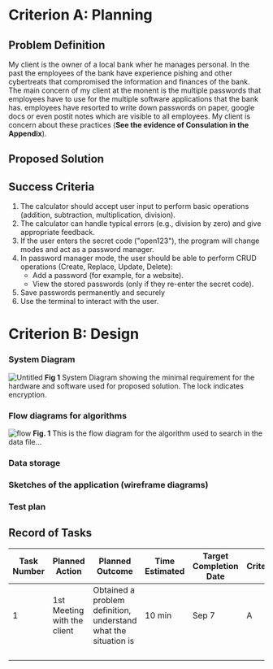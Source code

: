 # Criterion A: Planning
## Problem Definition
My client is the owner of a local bank wher he manages personal. In the past the employees
of the bank have experience pishing and other cybertreats that compromised the information 
and finances of the bank. The main concern of my client at the monent is the multiple 
passwords that employees have to use for the multiple software applications that the bank 
has. employees have resorted to write down passwords on paper, google docs or even
postit notes which are visible to all employees. 
My client is concern about these practices (**See the evidence of Consulation in the Appendix**).

## Proposed Solution

## Success Criteria
1. The calculator should accept user input to perform basic operations (addition, subtraction, multiplication, division).
1. The calculator can handle typical errors (e.g., division by zero) and give appropriate feedback.
1. If the user enters the secret code ("open123"), the program will change modes and act as a password manager.
1. In password manager mode, the user should be able to perform CRUD operations (Create, Replace, Update, Delete):
   * Add a password (for example, for a website).
   * View the stored passwords (only if they re-enter the secret code).
1. Save passwords permanently and securely
1. Use the terminal to interact with the user.


# Criterion B: Design
### System Diagram
![Untitled](https://github.com/user-attachments/assets/39d2fff9-67d5-40ec-aa66-a78a5194641e)
**Fig 1** System Diagram showing the minimal requirement for the hardware and software used for
proposed solution. The lock indicates encryption.



### Flow diagrams for algorithms
![flow](https://github.com/user-attachments/assets/93f4a0fb-66b8-4993-9b3d-b0b47deaeb82)
**Fig. 1** This is the flow diagram for the algorithm used to search in the data file...

### Data storage

### Sketches of the application (wireframe diagrams)

### Test plan

## Record of Tasks

| Task Number | Planned Action              | Planned Outcome                                                 | Time Estimated | Target Completion Date | Criterion |
|-------------|-----------------------------|-----------------------------------------------------------------|----------------|------------------------|-----------|
| 1           | 1st Meeting with the client | Obtained a problem definition, understand what the situation is | 10 min         | Sep 7                  | A         |
|             |                             |                                                                 |                |                        |           |
|             |                             |                                                                 |                |                        |           |
|             |                             |                                                                 |                |                        |           |
|             |                             |                                                                 |                |                        |           |
